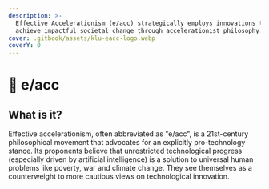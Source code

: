 ```yaml
---
description: >-
  Effective Accelerationism (e/acc) strategically employs innovations to rapidly
  achieve impactful societal change through accelerationist philosophy.
cover: .gitbook/assets/klu-eacc-logo.webp
coverY: 0
---
```


# 🦾 e/acc

## What is it?

Effective accelerationism, often abbreviated as "e/acc", is a 21st-century philosophical movement that advocates for an explicitly pro-technology stance. Its proponents believe that unrestricted technological progress (especially driven by artificial intelligence) is a solution to universal human problems like poverty, war and climate change. They see themselves as a counterweight to more cautious views on technological innovation.
